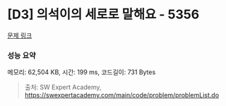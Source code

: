 # [D3] 의석이의 세로로 말해요 - 5356 

[문제 링크](https://swexpertacademy.com/main/code/problem/problemDetail.do?contestProbId=AWVWgkP6sQ0DFAUO) 

### 성능 요약

메모리: 62,504 KB, 시간: 199 ms, 코드길이: 731 Bytes



> 출처: SW Expert Academy, https://swexpertacademy.com/main/code/problem/problemList.do
